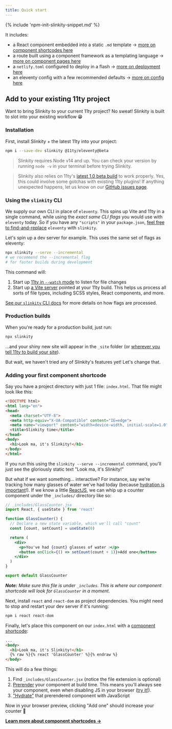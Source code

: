 ```yaml
---
title: Quick start
---
```


{% include 'npm-init-slinkity-snippet.md' %}

It includes:
- a React component embedded into a static `.md` template → [more on component shortcodes here](/docs/component-shortcodes/)
- a route built using a component framework as a templating language → [more on component pages here](/docs/component-pages-layouts/)
- a `netlify.toml` configured to deploy in a flash → [more on deployment here](/docs/deployment/)
- an eleventy config with a few recommended defaults → [more on config here](/docs/config/#recommended-config-options)

## Add to your existing 11ty project

Want to bring Slinkity to your current 11ty project? No sweat! Slinkity is built to slot into your existing workflow 😁

### Installation

First, install Slinkity + the latest 11ty into your project:

```bash
npm i --save-dev slinkity @11ty/eleventy@beta
```

> Slinkity requires Node v14 and up. You can check your version by running `node -v` in your terminal before trying Slinkity.

> Slinkity also relies on 11ty's [latest 1.0 beta build](https://www.npmjs.com/package/@11ty/eleventy/v/beta) to work properly. Yes, this could involve some gotchas with existing 11ty plugins! If anything unexpected happens, let us know on our [GitHub issues page](https://github.com/slinkity/slinkity/issues).

### Using the `slinkity` CLI

We supply our own CLI in place of `eleventy`. This spins up Vite and 11ty in a single command, while using the _exact same CLI flags_ you would use with `eleventy` today. So if you have any `"scripts"` in your `package.json`, [feel free to find-and-replace](https://twitter.com/slinkitydotdev/status/1431371307036336128) `eleventy` with `slinkity`.

Let's spin up a dev server for example. This uses the same set of flags as eleventy:

```bash
npx slinkity --serve --incremental
# we recommend the --incremental flag
# for faster builds during development
```

This command will:

1. Start up [11ty in `--watch` mode](https://www.11ty.dev/docs/usage/#re-run-eleventy-when-you-save) to listen for file changes
2. Start up [a Vite server](https://vitejs.dev/guide/#index-html-and-project-root) pointed at your 11ty build. This helps us process all sorts of file types, including SCSS styles, React components, and more.

[See our `slinkity` CLI docs](http://localhost:8080/docs/config/#the-slinkity-cli) for more details on how flags are processed.

### Production builds

When you're ready for a production build, just run:

```bash
npx slinkity
```

...and your shiny new site will appear in the `_site` folder (or [wherever you tell 11ty to build your site](https://www.11ty.dev/docs/config/#output-directory)).

But wait, we haven't tried any of Slinkity's features yet! Let's change that.

### Adding your first component shortcode

Say you have a project directory with just 1 file: `index.html`. That file might look like this:

```html
<!DOCTYPE html>
<html lang="en">
<head>
  <meta charset="UTF-8">
  <meta http-equiv="X-UA-Compatible" content="IE=edge">
  <meta name="viewport" content="width=device-width, initial-scale=1.0">
  <title>Slinkity time</title>
</head>
<body>
  <h1>Look ma, it's Slinkity!</h1>
</body>
</html>
```

If you run this using the `slinkity --serve --incremental` command, you'll just see the gloriously static text "Look ma, it's Slinkity!"

But what if we want something... interactive? For instance, say we're tracking how many glasses of water we've had today (because [hydration is important](https://www.gatsbyjs.com/docs/conceptual/react-hydration/)!). If we know a little [ReactJS](https://reactjs.org/docs/getting-started.html), we can whip up a counter component under the `_includes/` directory like so:

```jsx
// _includes/GlassCounter.jsx
import React, { useState } from 'react'

function GlassCounter() {
  // Declare a new state variable, which we'll call "count"
  const [count, setCount] = useState(0)

  return (
    <div>
      <p>You've had {count} glasses of water 💧</p>
      <button onClick={() => setCount(count + 1)}>Add one</button>
    </div>
  )
}

export default GlassCounter
```

_**Note:** Make sure this file is under `_includes`. This is where our component shortcode will look for `GlassCounter` in a moment._

Next, install `react` and `react-dom` as project dependencies. You might need to stop and restart your dev server if it's running:

```bash
npm i react react-dom
```

Finally, let's place this component on our `index.html` with a [component shortcode](/docs/component-shortcodes):

```html
...
<body>
  <h1>Look ma, it's Slinkity!</h1>
  {% raw %}{% react 'GlassCounter' %}{% endraw %}
</body>
```

This will do a few things:
1. Find `_includes/GlassCounter.jsx` (notice the file extension is optional)
2. [Prerender](https://jamstack.org/glossary/pre-render/) your component at build time. This means you'll always see your component, even when disabling JS in your browser ([try it!](https://developer.chrome.com/docs/devtools/javascript/disable/)).
3. ["Hydrate"](/docs/partial-hydration/) that prerendered component with JavaScript

Now in your browser preview, clicking "Add one" should increase your counter 🎉

**[Learn more about component shortcodes →](/docs/component-shortcodes)**

